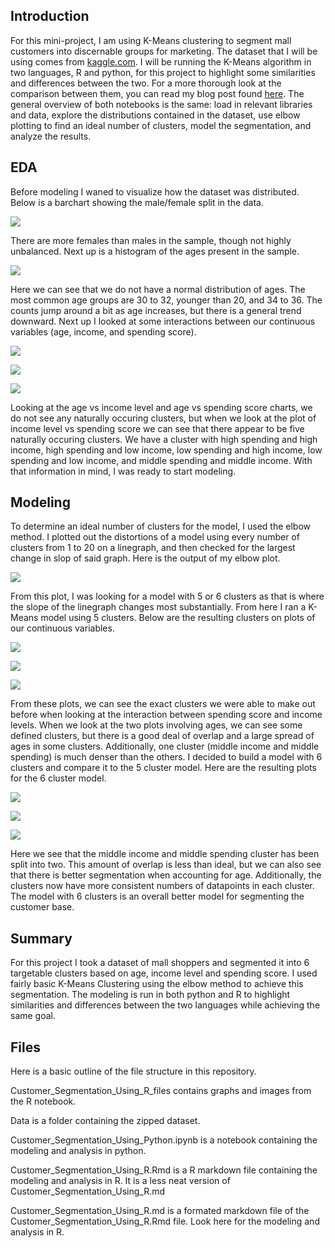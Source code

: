 ## Introduction

For this mini-project, I am using K-Means clustering to segment mall customers into discernable groups for marketing. The dataset that I will be using comes from [kaggle.com](https://www.kaggle.com/vjchoudhary7/customer-segmentation-tutorial-in-python). I will be running the K-Means algorithm in two languages, R and python, for this project to highlight some similarities and differences between the two. For a more thorough look at the comparison between them, you can read my blog post found [here](https://chrisgrannan.medium.com/k-means-clustering-in-r-and-python-40b99b7308ef). The general overview of both notebooks is the same: load in relevant libraries and data, explore the distributions contained in the dataset, use elbow plotting to find an ideal number of clusters, model the segmentation, and analyze the results.

## EDA

Before modeling I waned to visualize how the dataset was distributed. Below is a barchart showing the male/female split in the data.

![](Customer_Segmentation_Using_R_files/figure-gfm/unnamed-chunk-4-1.png)

There are more females than males in the sample, though not highly unbalanced. Next up is a histogram of the ages present in the sample.

![](Customer_Segmentation_Using_R_files/figure-gfm/unnamed-chunk-5-1.png)

Here we can see that we do not have a normal distribution of ages. The most common age groups are 30 to 32, younger than 20, and 34 to 36. The counts jump around a bit as age increases, but there is a general trend downward. Next up I looked at some interactions between our continuous variables (age, income, and spending score).

![](Customer_Segmentation_Using_R_files/figure-gfm/unnamed-chunk-7-1.png)

![](Customer_Segmentation_Using_R_files/figure-gfm/unnamed-chunk-8-1.png)

![](Customer_Segmentation_Using_R_files/figure-gfm/unnamed-chunk-9-1.png)

Looking at the age vs income level and age vs spending score charts, we do not see any naturally occuring clusters, but when we look at the plot of income level vs spending score we can see that there appear to be five naturally occuring clusters. We have a cluster with high spending and high income, high spending and low income, low spending and high income, low spending and low income, and middle spending and middle income. With that information in mind, I was ready to start modeling.

## Modeling

To determine an ideal number of clusters for the model, I used the elbow method. I plotted out the distortions of a model using every number of clusters from 1 to 20 on a linegraph, and then checked for the largest change in slop of said graph. Here is the output of my elbow plot.

![](Customer_Segmentation_Using_R_files/figure-gfm/unnamed-chunk-10-1.png)

From this plot, I was looking for a model with 5 or 6 clusters as that is where the slope of the linegraph changes most substantially.  From here I ran a K-Means model using 5 clusters. Below are the resulting clusters on plots of our continuous variables.

![](Customer_Segmentation_Using_R_files/figure-gfm/unnamed-chunk-13-1.png)

![](Customer_Segmentation_Using_R_files/figure-gfm/unnamed-chunk-14-1.png)

![](Customer_Segmentation_Using_R_files/figure-gfm/unnamed-chunk-15-1.png)

From these plots, we can see the exact clusters we were able to make out before when looking at the interaction between spending score and income levels. When we look at the two plots involving ages, we can see some defined clusters, but there is a good deal of overlap and a large spread of ages in some clusters. Additionally, one cluster (middle income and middle spending) is much denser than the others. I decided to build a model with 6 clusters and compare it to the 5 cluster model. Here are the resulting plots for the 6 cluster model.

![](Customer_Segmentation_Using_R_files/figure-gfm/unnamed-chunk-16-1.png)

![](Customer_Segmentation_Using_R_files/figure-gfm/unnamed-chunk-17-1.png)

![](Customer_Segmentation_Using_R_files/figure-gfm/unnamed-chunk-18-1.png)

Here we see that the middle income and middle spending cluster has been split into two. This amount of overlap is less than ideal, but we can also see that there is better segmentation when accounting for age. Additionally, the clusters now have more consistent numbers of datapoints in each cluster. The model with 6 clusters is an overall better model for segmenting the customer base.

## Summary

For this project I took a dataset of mall shoppers and segmented it into 6 targetable clusters based on age, income level and spending score. I used fairly basic K-Means Clustering using the elbow method to achieve this segmentation. The modeling is run in both python and R to highlight similarities and differences between the two languages while achieving the same goal.

## Files

Here is a basic outline of the file structure in this repository.

Customer_Segmentation_Using_R_files contains graphs and images from the R notebook.

Data is a folder containing the zipped dataset.

Customer_Segmentation_Using_Python.ipynb is a notebook containing the modeling and analysis in python.

Customer_Segmentation_Using_R.Rmd is a R markdown file containing the modeling and analysis in R. It is a less neat version of Customer_Segmentation_Using_R.md

Customer_Segmentation_Using_R.md is a formated markdown file of the Customer_Segmentation_Using_R.Rmd file. Look here for the modeling and analysis in R.